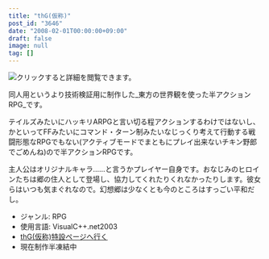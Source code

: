 ```yaml
---
title: "thG(仮称)"
post_id: "3646"
date: "2008-02-01T00:00:00+09:00"
draft: false
image: null
tag: []
---
```



![クリックすると詳細を閲覧できます。](http://thg.danmaq.com/image/ss/thG_02_s.jpg)

同人用というより技術検証用に制作した_東方の世界観を使った半アクションRPG_です。

テイルズみたいにハッキリARPGと言い切る程アクションするわけではないし、かといってFFみたいにコマンド・ターン制みたいなじっくり考えて行動する戦闘形態なRPGでもない(アクティブモードでまともにプレイ出来ないチキン野郎でごめんね)ので半アクションRPGです。

主人公はオリジナルキャラ……と言うかプレイヤー自身です。おなじみのヒロインたちは郷の住人として登場し、協力してくれたりくれなかったりします。彼女らはいつも気まぐれなので。幻想郷は少なくとも今のところはすっごい平和だし。



  * ジャンル: RPG
  * 使用言語: VisualC++.net2003
  * [thG(仮称)特設ページへ行く](http://thg.danmaq.com/)
  * 現在制作半凍結中
